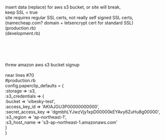 insert data (replace) for aws s3 bucket, or site will break,
<br>
keep SSL = true
<br>
site requires regular SSL certs, not really self signed SSL certs,  (namecheap.com? domain + letsencrypt cert for standard SSL)
<br>
(production.rb)
<br>
(development.rb)
<br>
<br>
<br>
<br>
<br>
<br>
threw amazon aws s3 bucket signup
<br>
<br>
near lines #70
<br>
#production.rb
<br>
  config.paperclip_defaults = {
<br>
   :storage => :s3,
<br>
   :s3_credentials => {
<br>
   :bucket => 'vibesky-test',
<br>
   :access_key_id => 'AKIAJGU3P00000000000',
<br>
   :secret_access_key => 'dgmbhLYJwzVjy1xpD00000kEYAvy6ZuHu8g00000',
<br>
   :s3_region => 'ap-northeast-1',
<br>
   :s3_host_name => 's3-ap-northeast-1.amazonaws.com'
<br>
      }
<br>
   }

